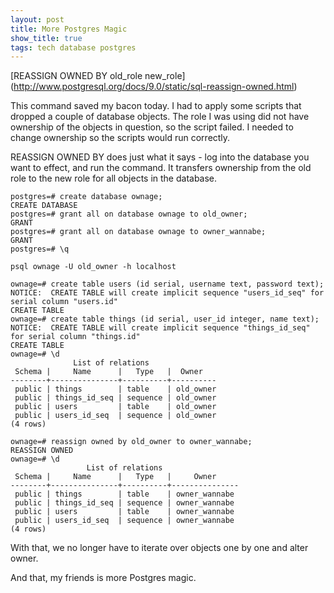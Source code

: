 ```yaml
---
layout: post
title: More Postgres Magic
show_title: true
tags: tech database postgres
---
```

[REASSIGN OWNED BY old_role new_role] (http://www.postgresql.org/docs/9.0/static/sql-reassign-owned.html)

This command saved my bacon today. I had to apply some scripts that dropped a
couple of database objects. The role I was using did not have ownership of the
objects in question, so the script failed. I needed to change ownership so the
scripts would run correctly.

REASSIGN OWNED BY does just what it says - log into the database you want to
effect, and run the command. It transfers ownership from the old role to the
new role for all objects in the database.


    postgres=# create database ownage;
    CREATE DATABASE
    postgres=# grant all on database ownage to old_owner;
    GRANT
    postgres=# grant all on database ownage to owner_wannabe;
    GRANT
    postgres=# \q

    psql ownage -U old_owner -h localhost

    ownage=# create table users (id serial, username text, password text);
    NOTICE:  CREATE TABLE will create implicit sequence "users_id_seq" for serial column "users.id"
    CREATE TABLE
    ownage=# create table things (id serial, user_id integer, name text);
    NOTICE:  CREATE TABLE will create implicit sequence "things_id_seq" for serial column "things.id"
    CREATE TABLE
    ownage=# \d
                  List of relations
     Schema |     Name      |   Type   |  Owner
    --------+---------------+----------+----------
     public | things        | table    | old_owner
     public | things_id_seq | sequence | old_owner
     public | users         | table    | old_owner
     public | users_id_seq  | sequence | old_owner
    (4 rows)

    ownage=# reassign owned by old_owner to owner_wannabe;
    REASSIGN OWNED
    ownage=# \d
                     List of relations
     Schema |     Name      |   Type   |     Owner     
    --------+---------------+----------+---------------
     public | things        | table    | owner_wannabe
     public | things_id_seq | sequence | owner_wannabe
     public | users         | table    | owner_wannabe
     public | users_id_seq  | sequence | owner_wannabe
    (4 rows)


With that, we no longer have to iterate over objects one by one and alter owner.

And that, my friends is more Postgres magic.

